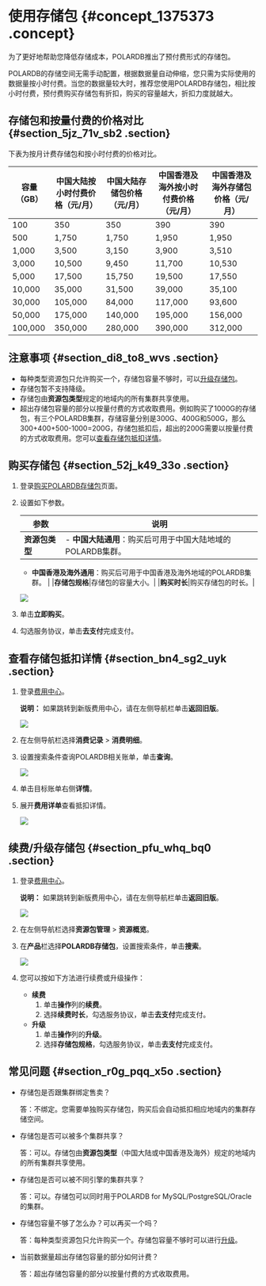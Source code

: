 # 使用存储包 {#concept_1375373 .concept}

为了更好地帮助您降低存储成本，POLARDB推出了预付费形式的存储包。

POLARDB的存储空间无需手动配置，根据数据量自动伸缩，您只需为实际使用的数据量按小时付费。当您的数据量较大时，推荐您使用POLARDB存储包，相比按小时付费，预付费购买存储包有折扣，购买的容量越大，折扣力度就越大。

## 存储包和按量付费的价格对比 {#section_5jz_71v_sb2 .section}

下表为按月计费存储包和按小时付费的价格对比。

|容量（GB）|中国大陆按小时付费价格（元/月）|中国大陆存储包价格（元/月）|中国香港及海外按小时付费价格（元/月）|中国香港及海外存储包价格（元/月）|
|------|----------------|--------------|-------------------|-----------------|
|100|350|350|390|390|
|500|1,750|1,750|1,950|1,950|
|1,000|3,500|3,150|3,900|3,510|
|3,000|10,500|9,450|11,700|10,530|
|5,000|17,500|15,750|19,500|17,550|
|10,000|35,000|31,500|39,000|35,100|
|30,000|105,000|84,000|117,000|93,600|
|50,000|175,000|140,000|195,000|156,000|
|100,000|350,000|280,000|390,000|312,000|

## 注意事项 {#section_di8_to8_wvs .section}

-   每种类型资源包只允许购买一个，存储包容量不够时，可以[升级存储包](#section_pfu_whq_bq0)。
-   存储包暂不支持降级。
-   存储包由**资源包类型**规定的地域内的所有集群共享使用。
-   超出存储包容量的部分以按量付费的方式收取费用。例如购买了1000G的存储包，有三个POLARDB集群，存储容量分别是300G、400G和500G，那么300+400+500-1000=200G，存储包抵扣后，超出的200G需要以按量付费的方式收取费用。您可以[查看存储包抵扣详情](#section_bn4_sg2_uyk)。

## 购买存储包 {#section_52j_k49_33o .section}

1.  登录[购买POLARDB存储包](https://common-buy.aliyun.com/?commodityCode=polardb_package#/buy)页面。
2.  设置如下参数。

    |参数|说明|
    |--|--|
    |**资源包类型**|     -   **中国大陆通用**：购买后可用于中国大陆地域的POLARDB集群。
    -   **中国香港及海外通用**：购买后可用于中国香港及海外地域的POLARDB集群。
 |
    |**存储包规格**|存储包的容量大小。|
    |**购买时长**|购买存储包的时长。|

    ![](http://static-aliyun-doc.oss-cn-hangzhou.aliyuncs.com/assets/img/1095637/156456609853448_zh-CN.png)

3.  单击**立即购买**。
4.  勾选服务协议，单击**去支付**完成支付。

## 查看存储包抵扣详情 {#section_bn4_sg2_uyk .section}

1.  登录[费用中心](https://expense.console.aliyun.com/?#/account/home)。

    **说明：** 如果跳转到新版费用中心，请在左侧导航栏单击**返回旧版**。

    ![](http://static-aliyun-doc.oss-cn-hangzhou.aliyuncs.com/assets/img/1095637/156456609853713_zh-CN.png)

2.  在左侧导航栏选择**消费记录** \> **消费明细**。
3.  设置搜索条件查询POLARDB相关账单，单击**查询**。

    ![](http://static-aliyun-doc.oss-cn-hangzhou.aliyuncs.com/assets/img/1095637/156456609853624_zh-CN.png)

4.  单击目标账单右侧**详情**。
5.  展开**费用详单**查看抵扣详情。

    ![](http://static-aliyun-doc.oss-cn-hangzhou.aliyuncs.com/assets/img/1095637/156456609853626_zh-CN.png)


## 续费/升级存储包 {#section_pfu_whq_bq0 .section}

1.  登录[费用中心](https://expense.console.aliyun.com/?#/account/home)。

    **说明：** 如果跳转到新版费用中心，请在左侧导航栏单击**返回旧版**。

    ![](http://static-aliyun-doc.oss-cn-hangzhou.aliyuncs.com/assets/img/1095637/156456609853713_zh-CN.png)

2.  在左侧导航栏选择**资源包管理** \> **资源概览**。
3.  在**产品**栏选择**POLARDB存储包**，设置搜索条件，单击**搜索**。

    ![](http://static-aliyun-doc.oss-cn-hangzhou.aliyuncs.com/assets/img/1095637/156456609953581_zh-CN.png)

4.  您可以按如下方法进行续费或升级操作：
    -   **续费** 
        1.  单击**操作**列的**续费**。
        2.  选择**续费时长**，勾选服务协议，单击**去支付**完成支付。
    -   **升级** 
        1.  单击**操作**列的**升级**。
        2.  选择**存储包规格**，勾选服务协议，单击**去支付**完成支付。

## 常见问题 {#section_r0g_pqq_x5o .section}

-   存储包是否跟集群绑定售卖？

    答：不绑定。您需要单独购买存储包，购买后会自动抵扣相应地域内的集群存储空间。

-   存储包是否可以被多个集群共享？

    答：可以。存储包由**资源包类型**（中国大陆或中国香港及海外）规定的地域内的所有集群共享使用。

-   存储包是否可以被不同引擎的集群共享？

    答：可以。存储包可以同时用于POLARDB for MySQL/PostgreSQL/Oracle的集群。

-   存储包容量不够了怎么办？可以再买一个吗？

    答：每种类型资源包只允许购买一个。存储包容量不够时可以进行[升级](#section_pfu_whq_bq0)。

-   当前数据量超出存储包容量的部分如何计费？

    答：超出存储包容量的部分以按量付费的方式收取费用。


